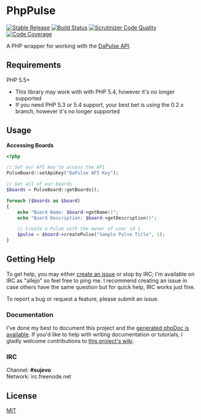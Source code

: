 # PhpPulse

[![Stable Release](https://img.shields.io/packagist/v/allejo/php-pulse.svg)](https://packagist.org/packages/allejo/php-pulse)
[![Build Status](https://travis-ci.org/allejo/PhpPulse.svg?branch=develop)](https://travis-ci.org/allejo/PhpPulse)
[![Scrutinizer Code Quality](https://scrutinizer-ci.com/g/allejo/PhpPulse/badges/quality-score.png?b=develop)](https://scrutinizer-ci.com/g/allejo/PhpPulse/?branch=develop)
[![Code Coverage](https://scrutinizer-ci.com/g/allejo/PhpPulse/badges/coverage.png?b=develop)](https://scrutinizer-ci.com/g/allejo/PhpPulse/?branch=develop)

A PHP wrapper for working with the [DaPulse API](https://developers.dapulse.com/).

## Requirements

PHP 5.5+

- This library may work with with PHP 5.4, however it's no longer supported
- If you need PHP 5.3 or 5.4 support, your best bet is using the 0.2.x branch, however it's no longer supported


## Usage

**Accessing Boards**

```php
<?php

// Set our API key to access the API
PulseBoard::setApiKey("DaPulse API Key");

// Get all of our boards
$boards = PulseBoard::getBoards();

foreach ($boards as $board)
{
    echo "Board Name: $board->getName()";
    echo "Board Description: $board->getDescription()";

    // Create a Pulse with the owner of user id 1
    $pulse = $board->createPulse("Sample Pulse Title", 1);
}
```

## Getting Help

To get help, you may either [create an issue](https://github.com/allejo/PhpPulse/issues) or stop by IRC; I'm available on IRC as "allejo" so feel free to ping me. I recommend creating an issue in case others have the same question but for quick help, IRC works just fine.

To report a bug or request a feature, please submit an issue.

### Documentation

I've done my best to document this project and the [generated phpDoc is available](http://docs.allejo.io/PhpPulse/). If you'd like to help with writing documentation or tutorials, I gladly welcome contributions to [this project's wiki](https://github.com/allejo/PhpPulse/wiki).

### IRC

Channel: **#sujevo**  
Network: irc.freenode.net

## License

[MIT](https://github.com/allejo/PhpPulse/blob/master/LICENSE.md)

